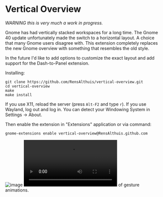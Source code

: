 # Vertical Overview
*WARNING this is very much a work in progress.*

Gnome has had vertically stacked workspaces for a long time. The Gnome 40 update unfortunately made the switch to a horizontal layout.
A choice that many Gnome users disagree with. This extension completely replaces the new Gnome overview with something that resembles the old style.

In the future I'd like to add options to customize the exact layout and add support for the Dash-to-Panel extension.

Installing:

```
git clone https://github.com/RensAlthuis/vertical-overview.git
cd vertical-overview
make
make install
```

If you use X11, reload the server (press `Alt-F2` and type `r`).
If you use Wayland, log out and log in.
You can detect your Windowing System in Settings → About.

Then enable the extension in "Extensions" application or via command:

```
gnome-extensions enable vertical-overview@RensAlthuis.github.com
```

![image](../assets/vertical-overview.png)
![Example video](https://user-images.githubusercontent.com/12956267/112723092-2c915180-8f0d-11eb-802a-9a624a21791a.mp4) of gesture animations.
